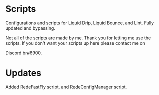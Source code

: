 # Scripts
Configurations and scripts for Liquid Drip, Liquid Bounce, and Lint. Fully updated and bypassing. 

Not all of the scripts are made by me. Thank you for letting me use the scripts. If you don't want your scripts up here please contact me on 

Discord br#6900. 

# Updates
Added RedeFastFly script, and RedeConfigManager script.
